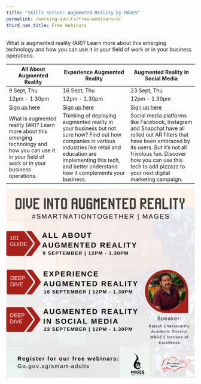 ```yaml
---
title: "Skills series: Augmented Reality by MAGES"
permalink: /working-adults/free-webinars/ar
third_nav_title: Free Webinars
---
```

What is augmented reality (AR)? Learn more about this emerging technology and how you can use it in your field of work or in your business operations.  

| All About Augmented Reality | Experience Augmented Reality | Augmented Reality in Social Media  |
| -------- | -------- | -------- |
| 9 Sept, Thu | 16 Sept, Thu | 23 Sept, Thu |
| 12pm - 1.30pm | 12pm - 1.30pm | 12pm - 1.30pm |
| [Sign up here](https://zoom.us/webinar/register/7416290918898/WN_EAeGeHD3SE6u1_iQ2bJ0-w)     | [Sign up here](https://zoom.us/webinar/register/9316290922008/WN_TzQM2o0FTx6a030NHs2_TQ)     | [Sign up here](https://zoom.us/webinar/register/8116290929944/WN_jcmCTX-TQQifhO4qbGbwEQ)     |
| What is augmented reality (AR)? Learn more about this emerging technology and how you can use it in your field of work or in your business operations.      | Thinking of deploying augmented reality in your business but not sure how? Find out how companies in various industries like retail and education are implementing this tech, and better understand how it complements your business.      | Social media platforms like Facebook, Instagram and Snapchat have all rolled out AR filters that have been embraced by its users. But it’s not all frivolous fun. Discover how you can use this tech to add pizzazz to your next digital marketing campaign.     |

![Alt text for image on Isomer site](/images/MAGES%20Overall.png)